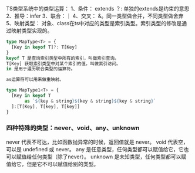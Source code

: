 TS类型系统中的类型运算：
1、条件：
  extends ？:
  单独的extends是约束的意思
2、推导：infer
3、联合：｜
4、交叉： &。同一类型做合并，不同类型做舍弃
5、映射类型：
  对象、class在ts中对应的类型是索引类型。索引类型的修改是通过映射类型实现的。
  ```ts
  type MapType<T> = {
    [Key in keyof T]?: T[Key]
  }
  keyof T 是查询索引类型中所有的索引，叫做索引查询。
  T[Key] 获取索引类型中对某个索引的值，叫做索引访问。
  in 是用于遍历联合类型的运算符。

  as运算符可以用来做重映射。

  type MapType1<T> = {
    [Key in keyof T 
         as `${key & string}${key & string}${key & string}`
    ]:[T[Key], T[key], T[key]]
  }
  ```

### 四种特殊的类型：never、void、any、unknown
  never 代表不可达，比如函数抛异常的时候，返回值就是 never。
  void 代表空，可以是 undefined 或 never。
  any 是任意类型，任何类型都可以赋值给它，它也可以赋值给任何类型（除了never）。
  unknown 是未知类型，任何类型都可以赋值给它，但是它不可以赋值给别的类型。